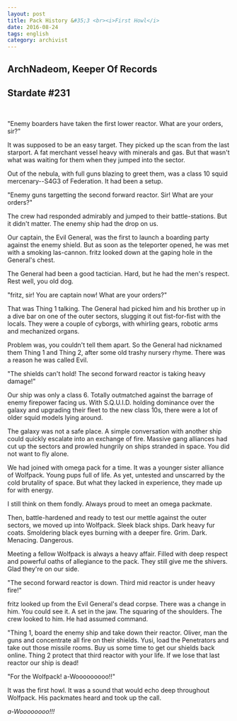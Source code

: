 ```yaml
---
layout: post
title: Pack History &#35;3 <br><i>First Howl</i>
date: 2016-08-24
tags: english
category: archivist
---
```

ArchNadeom, Keeper Of Records  
------------------------------
Stardate #231  
---------------
&nbsp; 

"Enemy boarders have taken the first lower reactor. What are your orders, sir?"

It was supposed to be an easy target. They picked up the scan from the last starport. A fat merchant vessel heavy with minerals and gas. But that wasn't what was waiting for them when they jumped into the sector.

Out of the nebula, with full guns blazing to greet them, was a class 10 squid mercenary--S4G3 of Federation. It had been a setup.

"Enemy guns targetting the second forward reactor. Sir! What are your orders?"

The crew had responded admirably and jumped to their battle-stations. But it didn't matter. The enemy ship had the drop on us.

Our captain, the Evil General, was the first to launch a boarding party against the enemy shield. But as soon as the teleporter opened, he was met with a smoking las-cannon. fritz looked down at the gaping hole in the General's chest.

The General had been a good tactician. Hard, but he had the men's respect. Rest well, you old dog.

"fritz, sir! You are captain now! What are your orders?"

That was Thing 1 talking. The General had picked him and his brother up in a dive bar on one of the outer sectors, slugging it out fist-for-fist with the locals. They were a couple of cyborgs, with whirling gears, robotic arms and mechanized organs.

Problem was, you couldn't tell them apart. So the General had nicknamed them Thing 1 and Thing 2, after some old trashy nursery rhyme. There was a reason he was called Evil.

"The shields can't hold! The second forward reactor is taking heavy damage!"

Our ship was only a class 6. Totally outmatched against the barrage of enemy firepower facing us. With S.Q.U.I.D. holding dominance over the galaxy and upgrading their fleet to the new class 10s, there were a lot of older squid models lying around.

The galaxy was not a safe place. A simple conversation with another ship could quickly escalate into an exchange of fire. Massive gang alliances had cut up the sectors and prowled hungrily on ships stranded in space. You did not want to fly alone.

We had joined with omega pack for a time. It was a younger sister alliance of Wolfpack. Young pups full of life. As yet, untested and unscarred by the cold brutality of space. But what they lacked in experience, they made up for with energy.

I still think on them fondly. Always proud to meet an omega packmate.

Then, battle-hardened and ready to test our mettle against the outer sectors, we moved up into Wolfpack. Sleek black ships. Dark heavy fur coats. Smoldering black eyes burning with a deeper fire. Grim. Dark. Menacing. Dangerous.

Meeting a fellow Wolfpack is always a heavy affair. Filled with deep respect and powerful oaths of allegiance to the pack. They still give me the shivers. Glad they're on our side.

"The second forward reactor is down. Third mid reactor is under heavy fire!"

fritz looked up from the Evil General's dead corpse. There was a change in him. You could see it. A set in the jaw. The squaring of the shoulders. The crew looked to him. He had assumed command.

"Thing 1, board the enemy ship and take down their reactor. Oliver, man the guns and concentrate all fire on their shields. Yusi, load the Penetrators and take out those missile rooms. Buy us some time to get our shields back online. Thing 2 protect that third reactor with your life. If we lose that last reactor our ship is dead!

"For the Wolfpack! a-Wooooooooo!!"

It was the first howl. It was a sound that would echo deep throughout Wolfpack. His packmates heard and took up the call.

_a-Woooooooo!!!_